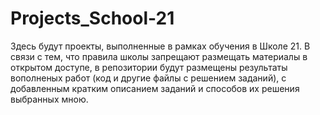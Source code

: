 # Projects_School-21
Здесь будут проекты, выполненные в рамках обучения в Школе 21. В связи с тем, что правила школы запрещают размещать материалы в открытом доступе, в репозитории будут размещены результаты вополненых работ (код и другие файлы с решением заданий), с добавленным кратким описанием заданий и способов их решения выбранных мною.
